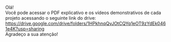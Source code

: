 Olá! <br>
Você pode acessar o PDF explicativo e os vídeos demonstrativos de cada projeto acessando o seguinte link do drive: <br>
https://drive.google.com/drive/folders/1HPkhnqQvJOtCQYq1eOT9zYdEk0461e4K?usp=sharing <br>
Agradeço a sua atenção!

